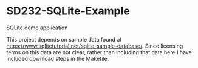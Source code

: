# SD232-SQLite-Example
SQLite demo application

This project depends on sample data found at https://www.sqlitetutorial.net/sqlite-sample-database/. Since licensing terms on this data are not clear, rather than including that data here I have included download steps in the Makefile.

